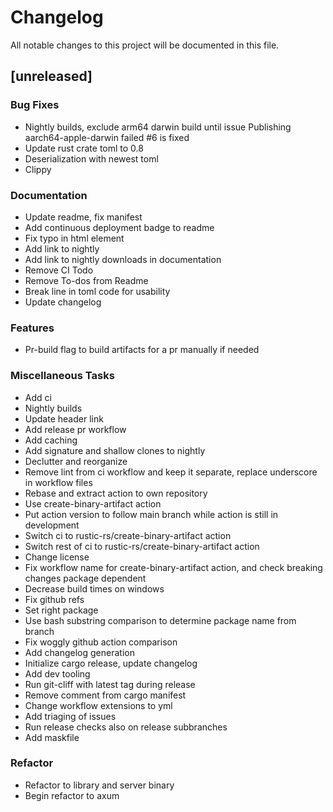 # Changelog

All notable changes to this project will be documented in this file.

## [unreleased]

### Bug Fixes

- Nightly builds, exclude arm64 darwin build until issue Publishing
  aarch64-apple-darwin failed #6 is fixed
- Update rust crate toml to 0.8
- Deserialization with newest toml
- Clippy

### Documentation

- Update readme, fix manifest
- Add continuous deployment badge to readme
- Fix typo in html element
- Add link to nightly
- Add link to nightly downloads in documentation
- Remove CI Todo
- Remove To-dos from Readme
- Break line in toml code for usability
- Update changelog

### Features

- Pr-build flag to build artifacts for a pr manually if needed

### Miscellaneous Tasks

- Add ci
- Nightly builds
- Update header link
- Add release pr workflow
- Add caching
- Add signature and shallow clones to nightly
- Declutter and reorganize
- Remove lint from ci workflow and keep it separate, replace underscore in
  workflow files
- Rebase and extract action to own repository
- Use create-binary-artifact action
- Put action version to follow main branch while action is still in development
- Switch ci to rustic-rs/create-binary-artifact action
- Switch rest of ci to rustic-rs/create-binary-artifact action
- Change license
- Fix workflow name for create-binary-artifact action, and check breaking
  changes package dependent
- Decrease build times on windows
- Fix github refs
- Set right package
- Use bash substring comparison to determine package name from branch
- Fix woggly github action comparison
- Add changelog generation
- Initialize cargo release, update changelog
- Add dev tooling
- Run git-cliff with latest tag during release
- Remove comment from cargo manifest
- Change workflow extensions to yml
- Add triaging of issues
- Run release checks also on release subbranches
- Add maskfile

### Refactor

- Refactor to library and server binary
- Begin refactor to axum

<!-- generated by git-cliff -->
